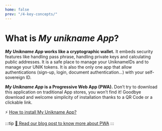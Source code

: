 ```yaml
---
home: false
prev: "/4-key-concepts/"
---
```


# What is *My unikname App*?

**_My Unikname App_ works like a cryptographic wallet.** It embeds security features like handling pass phrase, handling private keys and calculating public addresses. It is a safe place to manage your UniknameIDs and to manage your UNIK tokens. It is also the only one app that allow authentications (sign-up, login, document authentication...) with your self-sovereign ID.

**_My Unikname App_ is a Progressive Web App (PWA).** Don’t try to download this application on traditional App stores, you won’t find it! Goodbye download and welcome simplicity of installation thanks to a QR Code or a clickable link.

:zap: [How to install My Unikname App?](/2-unikname-id/howto-install-my-unikname-app)


:::tip 
[:mag_right: Read our blog post to know more about PWA](https://www.unikname.com/en/2020/09/pwa-progressive-web-app-next-generation-applications/)
:::
